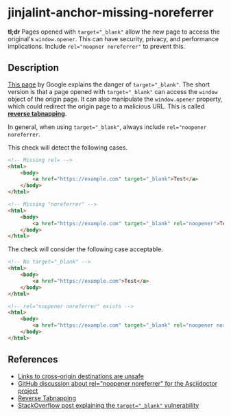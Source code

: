 # jinjalint-anchor-missing-noreferrer

**tl;dr** Pages opened with `target="_blank"` allow the new page to access the original's `window.opener`. This can have security, privacy, and performance implications. Include `rel="noopner noreferrer"` to prevent this.

## Description

[This page](https://developers.google.com/web/tools/lighthouse/audits/noopener) by Google explains the danger of `target="_blank"`. The short version is that a page opened with `target="_blank"` can access the `window` object of the origin page. It can also manipulate the `window.opener` property, which could redirect the origin page to a malicious URL. This is called [**reverse tabnapping**](https://owasp.org/www-community/attacks/Reverse_Tabnabbing).

In general, when using `target="_blank"`, always include `rel="noopener noreferrer`.

This check will detect the following cases.

```html
<!-- Missing rel= -->
<html>
    <body>
        <a href="https://example.com" target="_blank">Test</a>
    </body>
</html>

<!-- Missing "noreferrer" -->
<html>
    <body>
        <a href="https://example.com" target="_blank" rel="noopener">Test</a>
    </body>
</html>
```

The check will consider the following case acceptable.

```html
<!-- No target="_blank" -->
<html>
    <body>
        <a href="https://example.com">Test</a>
    </body>
</html>

<!-- rel="noopener noreferrer" exists -->
<html>
    <body>
        <a href="https://example.com" target="_blank" rel="noopener noreferrer">Test</a>
    </body>
</html>
```

## References

* [Links to cross-origin destinations are unsafe](https://developers.google.com/web/tools/lighthouse/audits/noopener)
* [GitHub discussion about rel="noopener noreferrer" for the Asciidoctor project](https://github.com/asciidoctor/asciidoctor/issues/2071)
* [Reverse Tabnapping](https://owasp.org/www-community/attacks/Reverse_Tabnabbing)
* [StackOverflow post explaining the `target="_blank"` vulnerability](https://stackoverflow.com/questions/50709625/link-with-target-blank-and-rel-noopener-noreferrer-still-vulnerable)